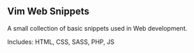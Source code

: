 ## Vim Web Snippets

A small collection of basic snippets used in Web development.

Includes: HTML, CSS, SASS, PHP, JS
